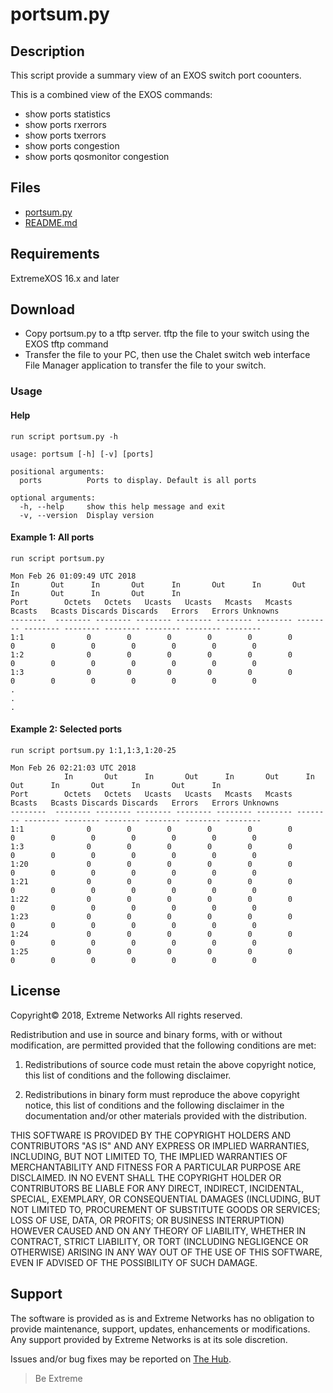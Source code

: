 # portsum.py

## Description
This script provide a summary view of an EXOS switch port coounters.

This is a combined view of the EXOS commands:
* show ports statistics
* show ports rxerrors
* show ports txerrors
* show ports congestion
* show ports qosmonitor congestion

## Files
* [portsum.py](portsum.py?raw=true)
* [README.md](README.md)

## Requirements
ExtremeXOS 16.x and later

## Download
* Copy portsum.py to a tftp server. tftp the file to your switch using the EXOS tftp command
* Transfer the file to your PC, then use the Chalet switch web interface File Manager application to transfer the file to your switch.

### Usage
#### Help
```
run script portsum.py -h
```
```
usage: portsum [-h] [-v] [ports]

positional arguments:
  ports          Ports to display. Default is all ports

optional arguments:
  -h, --help     show this help message and exit
  -v, --version  Display version
```

#### Example 1: All ports
```
run script portsum.py
```
```
Mon Feb 26 01:09:49 UTC 2018
In       Out      In       Out      In       Out      In       Out      In       Out      In       Out      In
Port        Octets   Octets   Ucasts   Ucasts   Mcasts   Mcasts   Bcasts   Bcasts Discards Discards   Errors   Errors Unknowns
--------  -------- -------- -------- -------- -------- -------- -------- -------- -------- -------- -------- -------- --------
1:1              0        0        0        0        0        0        0        0        0        0        0        0        0
1:2              0        0        0        0        0        0        0        0        0        0        0        0        0
1:3              0        0        0        0        0        0        0        0        0        0        0        0        0
.
.
.
```
#### Example 2: Selected ports
```
run script portsum.py 1:1,1:3,1:20-25
```
```
Mon Feb 26 02:21:03 UTC 2018
            In       Out      In       Out      In       Out      In       Out      In       Out      In       Out      In
Port        Octets   Octets   Ucasts   Ucasts   Mcasts   Mcasts   Bcasts   Bcasts Discards Discards   Errors   Errors Unknowns
--------  -------- -------- -------- -------- -------- -------- -------- -------- -------- -------- -------- -------- --------
1:1              0        0        0        0        0        0        0        0        0        0        0        0        0
1:3              0        0        0        0        0        0        0        0        0        0        0        0        0
1:20             0        0        0        0        0        0        0        0        0        0        0        0        0
1:21             0        0        0        0        0        0        0        0        0        0        0        0        0
1:22             0        0        0        0        0        0        0        0        0        0        0        0        0
1:23             0        0        0        0        0        0        0        0        0        0        0        0        0
1:24             0        0        0        0        0        0        0        0        0        0        0        0        0
1:25             0        0        0        0        0        0        0        0        0        0        0        0        0
```


## License
Copyright© 2018, Extreme Networks
All rights reserved.

Redistribution and use in source and binary forms, with or without modification,
are permitted provided that the following conditions are met:

1. Redistributions of source code must retain the above copyright notice, this
list of conditions and the following disclaimer.

2. Redistributions in binary form must reproduce the above copyright notice,
this list of conditions and the following disclaimer in the documentation
and/or other materials provided with the distribution.

THIS SOFTWARE IS PROVIDED BY THE COPYRIGHT HOLDERS AND CONTRIBUTORS "AS IS" AND
ANY EXPRESS OR IMPLIED WARRANTIES, INCLUDING, BUT NOT LIMITED TO, THE IMPLIED
WARRANTIES OF MERCHANTABILITY AND FITNESS FOR A PARTICULAR PURPOSE ARE
DISCLAIMED. IN NO EVENT SHALL THE COPYRIGHT HOLDER OR CONTRIBUTORS BE LIABLE
FOR ANY DIRECT, INDIRECT, INCIDENTAL, SPECIAL, EXEMPLARY, OR CONSEQUENTIAL
DAMAGES (INCLUDING, BUT NOT LIMITED TO, PROCUREMENT OF SUBSTITUTE GOODS OR
SERVICES; LOSS OF USE, DATA, OR PROFITS; OR BUSINESS INTERRUPTION) HOWEVER
CAUSED AND ON ANY THEORY OF LIABILITY, WHETHER IN CONTRACT, STRICT LIABILITY,
OR TORT (INCLUDING NEGLIGENCE OR OTHERWISE) ARISING IN ANY WAY OUT OF THE USE
OF THIS SOFTWARE, EVEN IF ADVISED OF THE POSSIBILITY OF SUCH DAMAGE.

## Support
The software is provided as is and Extreme Networks has no obligation to provide
maintenance, support, updates, enhancements or modifications.
Any support provided by Extreme Networks is at its sole discretion.

Issues and/or bug fixes may be reported on [The Hub](https://community.extremenetworks.com/extreme).

>Be Extreme
